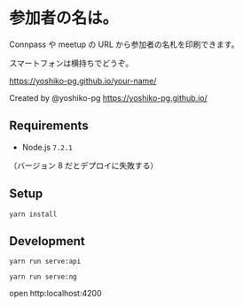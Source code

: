 # 参加者の名は。

Connpass や meetup の URL から参加者の名札を印刷できます。

スマートフォンは横持ちでどうぞ。

https://yoshiko-pg.github.io/your-name/

Created by @yoshiko-pg https://yoshiko-pg.github.io/

## Requirements

* Node.js `7.2.1`

（バージョン 8 だとデプロイに失敗する）

## Setup

```
yarn install
```

## Development

```
yarn run serve:api
```

```
yarn run serve:ng
```

open http:localhost:4200
